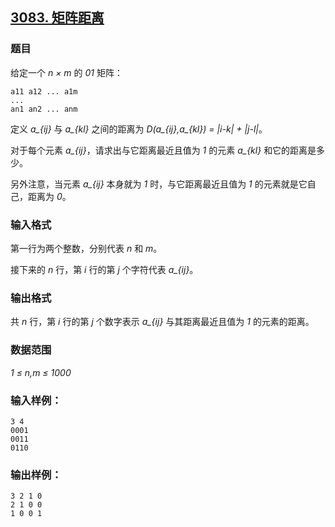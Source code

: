 ## [3083. 矩阵距离](https://www.acwing.com/problem/content/3086/)

### 题目

给定一个 *n × m* 的 *01* 矩阵：

```
a11 a12 ... a1m
...
an1 an2 ... anm
```

定义 *a_{ij}* 与 *a_{kl}* 之间的距离为 *D(a_{ij},a_{kl}) = |i-k| + |j-l|*。

对于每个元素 *a_{ij}*，请求出与它距离最近且值为 *1* 的元素 *a_{kl}* 和它的距离是多少。

另外注意，当元素 *a_{ij}* 本身就为 *1* 时，与它距离最近且值为 *1* 的元素就是它自己，距离为 *0*。

### 输入格式

第一行为两个整数，分别代表 *n* 和 *m*。

接下来的 *n* 行，第 *i* 行的第 *j* 个字符代表 *a_{ij}*。

### 输出格式

共 *n* 行，第 *i* 行的第 *j* 个数字表示 *a_{ij}* 与其距离最近且值为 *1* 的元素的距离。

### 数据范围

*1 ≤ n,m ≤ 1000*

### 输入样例：

```
3 4
0001
0011
0110
```

### 输出样例：

```
3 2 1 0
2 1 0 0
1 0 0 1
```
